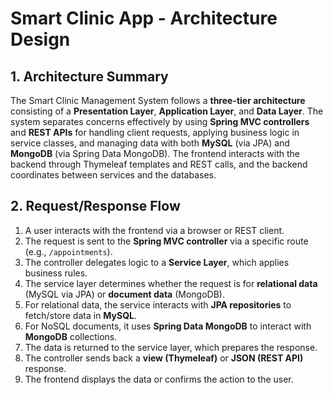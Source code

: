 # Smart Clinic App - Architecture Design

## 1. Architecture Summary

The Smart Clinic Management System follows a **three-tier architecture** consisting of a **Presentation Layer**, **Application Layer**, and **Data Layer**. The system separates concerns effectively by using **Spring MVC controllers** and **REST APIs** for handling client requests, applying business logic in service classes, and managing data with both **MySQL** (via JPA) and **MongoDB** (via Spring Data MongoDB). The frontend interacts with the backend through Thymeleaf templates and REST calls, and the backend coordinates between services and the databases.

## 2. Request/Response Flow

1. A user interacts with the frontend via a browser or REST client.
2. The request is sent to the **Spring MVC controller** via a specific route (e.g., `/appointments`).
3. The controller delegates logic to a **Service Layer**, which applies business rules.
4. The service layer determines whether the request is for **relational data** (MySQL via JPA) or **document data** (MongoDB).
5. For relational data, the service interacts with **JPA repositories** to fetch/store data in **MySQL**.
6. For NoSQL documents, it uses **Spring Data MongoDB** to interact with **MongoDB** collections.
7. The data is returned to the service layer, which prepares the response.
8. The controller sends back a **view (Thymeleaf)** or **JSON (REST API)** response.
9. The frontend displays the data or confirms the action to the user.
